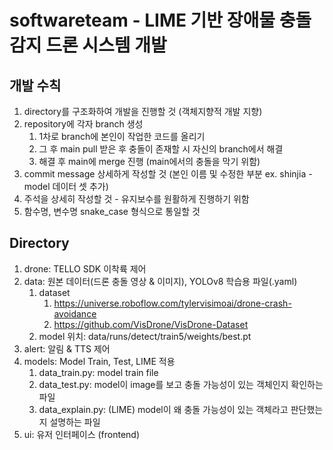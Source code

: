 # softwareteam - LIME 기반 장애물 충돌 감지 드론 시스템 개발

## 개발 수칙
1. directory를 구조화하여 개발을 진행할 것 (객체지향적 개발 지향)
2. repository에 각자 branch 생성
   1. 1차로 branch에 본인이 작업한 코드를 올리기
   2. 그 후 main pull 받은 후 충돌이 존재할 시 자신의 branch에서 해결
   3. 해결 후 main에 merge 진행 (main에서의 충돌을 막기 위함)
4. commit message 상세하게 작성할 것 (본인 이름 및 수정한 부분 ex. shinjia - model 데이터 셋 추가)
5. 주석을 상세히 작성할 것 - 유지보수를 원활하게 진행하기 위함
6. 함수명, 변수명 snake_case 형식으로 통일할 것

## Directory
1. drone: TELLO SDK 이착륙 제어
2. data: 원본 데이터(드론 충돌 영상 & 이미지), YOLOv8 학습용 파일(.yaml)
    1. dataset
        1. https://universe.roboflow.com/tylervisimoai/drone-crash-avoidance
        2. https://github.com/VisDrone/VisDrone-Dataset
    2. model 위치: data/runs/detect/train5/weights/best.pt
3. alert: 알림 & TTS 제어
4. models: Model Train, Test, LIME 적용
    1. data_train.py: model train file
    2. data_test.py: model이 image를 보고 충돌 가능성이 있는 객체인지 확인하는 파일
    3. data_explain.py: (LIME) model이 왜 충돌 가능성이 있는 객체라고 판단했는지 설명하는 파일
5. ui: 유저 인터페이스 (frontend)
